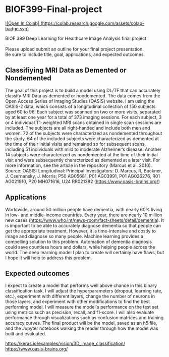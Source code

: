 # BIOF399-Final-project

[![Open In Colab]
(https://colab.research.google.com/assets/colab-badge.svg)](https://colab.research.google.com/github/alechay/BIOF399-Final-project/blob/main/mri_classification.ipynb)

BIOF 399 Deep Learning for Healthcare Image Analysis final project <br>
<br>
Please upload submit an outline for your final project presentation. <br>
Be sure to include title, goal, applications, and expected outcomes.

## Classifiying MRI Data as Demented or Nondemented

The goal of this project is to build a model using DL/TF that can accurately classify MRI Data as demented or nondemented. The data comes from the Open Access Series of Imaging Studies (OASIS) website. I am using the OASIS-2 data, which consists of a longitudinal collection of 150 subjects aged 60 to 96. Each subject was scanned on two or more visits, separated by at least one year for a total of 373 imaging sessions. For each subject, 3 or 4 individual T1-weighted MRI scans obtained in single scan sessions are included. The subjects are all right-handed and include both men and women. 72 of the subjects were characterized as nondemented throughout the study. 64 of the included subjects were characterized as demented at the time of their initial visits and remained so for subsequent scans, including 51 individuals with mild to moderate Alzheimer’s disease. Another 14 subjects were characterized as nondemented at the time of their initial visit and were subsequently characterized as demented at a later visit. For more information, see the article in the repository (Marcus et al. 2010). <br>
Source: OASIS: Longitudinal: Principal Investigators: D. Marcus, R, Buckner, J. Csernansky, J. Morris; P50 AG05681, P01 AG03991, P01 AG026276, R01 AG021910, P20 MH071616, U24 RR021382 (https://www.oasis-brains.org/) 

## Applications

Worldwide, around 50 million people have dementia, with nearly 60% living in low- and middle-income countries. Every year, there are nearly 10 million new cases (https://www.who.int/news-room/fact-sheets/detail/dementia). It is important to be able to accurately diagnose dementia so that people can get the appropriate treatment. However, it is time-intensive and costly to image and diagnose so many people. Machine learning provides a compelling solution to this problem. Automation of dementia diagnosis could save countless hours and dollars, while helping people across the world. The deep learning model I plan to create will certainly have flaws, but I hope it will help to address this problem.

## Expected outcomes

I expect to create a model that performs well above chance in this binary classification task. I will adjust the hyperparameters (dropout, learning rate, etc.), experiment with different layers, change the number of neurons in those layers, and experiment with other modifications to find the best performing model. I will measure the model's performance on the test set using metrics such as precision, recall, and f1-score. I will also evaluate performance through visualizations such as confusion matrices and training accuracy curves. The final product will be the model, saved as an h5 file, and the Jupyter notebook walking the reader through how the model was built and evaluated. 

https://keras.io/examples/vision/3D_image_classification/ <br>
https://www.oasis-brains.org/
